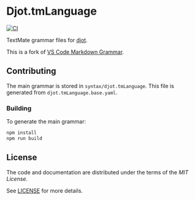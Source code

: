 # Djot.tmLanguage

[![CI][ci-badge]][ci-url]

TextMate grammar files for [djot][djot-url].

This is a fork of [VS Code Markdown Grammar][based-repo-url].

## Contributing

The main grammar is stored in `syntax/djot.tmLanguage`.
This file is generated from `djot.tmLanguage.base.yaml`.

### Building

To generate the main grammar:

```sh
npm install
npm run build
```

## License

The code and documentation are distributed under the terms of the _MIT License_.

See [LICENSE](LICENSE) for more details.

[ci-badge]: https://github.com/sorairolake/djot.tmLanguage/workflows/CI/badge.svg
[ci-url]: https://github.com/sorairolake/djot.tmLanguage/actions?query=workflow%3ACI
[djot-url]: https://djot.net/
[based-repo-url]: https://github.com/microsoft/vscode-markdown-tm-grammar

